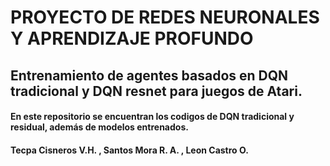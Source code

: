 # PROYECTO DE REDES NEURONALES Y APRENDIZAJE PROFUNDO
## Entrenamiento de agentes basados en DQN tradicional y DQN resnet para juegos de Atari.

#### En este repositorio se encuentran los codigos de DQN tradicional y residual, además de modelos entrenados.

#### Tecpa Cisneros V.H. , Santos Mora R. A. , Leon Castro O.
